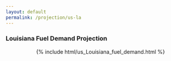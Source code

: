 ```yaml
---
layout: default
permalink: /projection/us-la
---
```


### Louisiana Fuel Demand Projection

<p align="center">
    {% include html/us_Louisiana_fuel_demand.html %}
</p>
